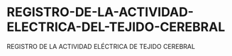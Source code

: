 # REGISTRO-DE-LA-ACTIVIDAD-ELECTRICA-DEL-TEJIDO-CEREBRAL
REGISTRO DE LA ACTIVIDAD ELÉCTRICA DE TEJIDO CEREBRAL
